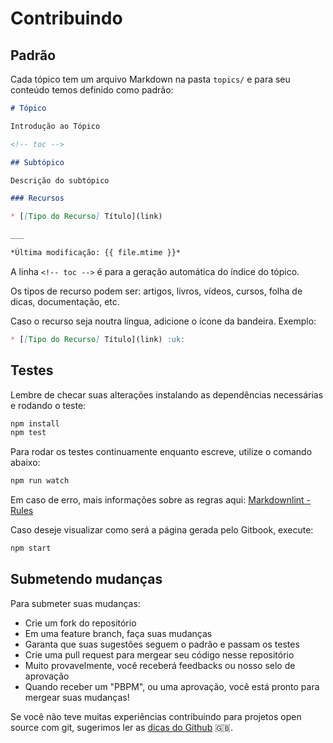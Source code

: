 # Contribuindo

## Padrão

Cada tópico tem um arquivo Markdown na pasta `topics/` e para seu conteúdo
temos definido como padrão:

```md
# Tópico

Introdução ao Tópico

<!-- toc -->

## Subtópico

Descrição do subtópico

### Recursos

* [[Tipo do Recurso] Título](link)

___

*Última modificação: {{ file.mtime }}*

```

A linha `<!-- toc -->` é para a geração automática do índice do tópico.

Os tipos de recurso podem ser: artigos, livros, vídeos, cursos, folha de dicas,
documentação, etc.

Caso o recurso seja noutra língua, adicione o ícone da bandeira. Exemplo:

```md
* [[Tipo do Recurso] Título](link) :uk:
```

## Testes

Lembre de checar suas alterações instalando as dependências necessárias e
rodando o teste:

```sh
npm install
npm test
```

Para rodar os testes continuamente enquanto escreve, utilize o comando abaixo:

```sh
npm run watch
```

Em caso de erro, mais informações sobre as regras aqui:
[Markdownlint - Rules](https://github.com/mivok/markdownlint/blob/master/docs/RULES.md)

Caso deseje visualizar como será a página gerada pelo Gitbook, execute:

```sh
npm start
```

## Submetendo mudanças

Para submeter suas mudanças:

* Crie um fork do repositório
* Em uma feature branch, faça suas mudanças
* Garanta que suas sugestões seguem o padrão e passam os testes
* Crie uma pull request para mergear seu código nesse repositório
* Muito provavelmente, você receberá feedbacks ou nosso selo de aprovação
* Quando receber um "PBPM", ou uma aprovação, você está pronto para mergear suas
  mudanças!

Se você não teve muitas experiências contribuindo para projetos open source com
git, sugerimos ler as [dicas do Github](https://guides.github.com/activities/contributing-to-open-source/#contributing)
:uk:.
